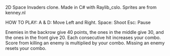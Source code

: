 2D Space Invaders clone.
Made in C# with Raylib_cslo. Sprites are from kenney.nl

HOW TO PLAY:
A & D: Move Left and Right.
Space: Shoot
Esc: Pause

Enemies in the backrow give 40 points, the ones in the middle give 30, and the ones in the front give 20. Each consecutive hit increases your combo.
Score from killing an enemy is multiplied by your combo. Missing an enemy resets your combo.
